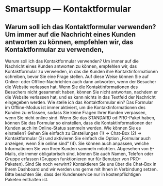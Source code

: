 # Smartsupp — Kontaktformular
## Warum soll ich das Kontaktformular verwenden? Um immer auf die Nachricht eines Kunden antworten zu können, empfehlen wir, das Kontaktformular zu verwenden,
Warum soll ich das Kontaktformular verwenden?
Um immer auf die Nachricht eines Kunden antworten zu können, empfehlen wir, das Kontaktformular zu verwenden, in das die Kunden ihre Kontaktinformationen schreiben, bevor Sie eine Frage stellen. Auf diese Weise können Sie auf Online- oder Offline-Nachrichten auch dann antworten, wenn der Besucher die Website verlassen hat.
Wenn Sie die Kontaktinformationen des Besuchers nicht gesammelt haben, können Sie nicht antworten, nachdem er die Website verlassen hat, und es kann nichts in das Textfeld der Nachricht eingegeben werden.
Wie stelle ich das Kontaktformular ein? 
Das Formular im Offline-Modus ist immer aktiviert, um die Kontaktinformationen des Kunden zu erfassen, sodass Sie keine Fragen Ihrer Kunden verpassen, wenn Sie nicht online sind. Wenn Sie das STANDARD od PRO-Paket haben, können Sie das Formular so einstellen, dass die Kontaktinformationen der Kunden auch im Online-Status sammeln werden. Wie können Sie es einstellen? Gehen Sie einfach zu Einstellungen (1) → Chat-Box (2) → Kontaktformular (3) und aktivieren Sie einfach die Option „Formular auch anzeigen, wenn Sie online sind“ (4).
Sie können auch anpassen, welche Informationen Sie von Ihren Kunden sammeln möchten. Abgesehen von E-Mails, die immer obligatorisch sind, können Sie auch Namen, Telefon oder Gruppe erfassen (Gruppen funktionieren nur für Benutzer von PRO-Paketen).
Sind Sie noch verwirrt? Kontaktieren Sie uns über die Chat-Box in Ihrem Dashboard und wir werden uns gerne mit Ihnen in Verbindung setzen. Bitte beachten Sie, dass der Kundenservice nur in kostenpflichtigen Paketen enthalten ist.

